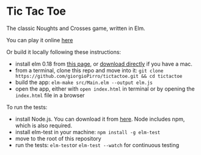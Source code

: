 # Tic Tac Toe

The classic Noughts and Crosses game, written in Elm.

You can play it online [here](http://tictactoeelm.getforge.io/)

Or build it locally following these instructions:

- install elm 0.18 from [this page](https://guide.elm-lang.org/install.html), or [download directly](http://install.elm-lang.org/Elm-Platform-0.18.pkg) if you have a mac.
- from a terminal, clone this repo and move into it: `git clone https://github.com/giorgioPirro/tictactoe.git && cd tictactoe`
- build the app: `elm-make src/Main.elm --output elm.js`
- open the app, either with `open index.html` in terminal or by opening the `index.html` file in a browser

To run the tests:

- install Node.js. You can download it from [here](https://nodejs.org/en/). Node includes npm, which is also required.
- install elm-test in your machine: `npm install -g elm-test`
- move to the root of this repository
- run the tests: `elm-test`or `elm-test --watch` for continuous testing
